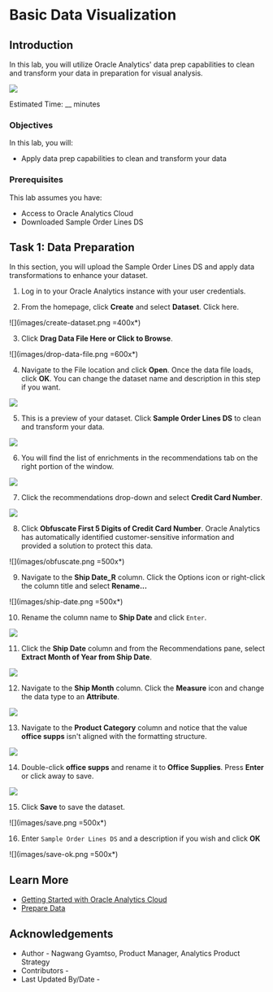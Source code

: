 # Basic Data Visualization

## Introduction

In this lab, you will utilize Oracle Analytics' data prep capabilities to clean and transform your data in preparation for visual analysis.

  ![](images/data-prep-overview.png)

Estimated Time: __ minutes

### Objectives

In this lab, you will:
* Apply data prep capabilities to clean and transform your data


### Prerequisites

This lab assumes you have:
* Access to Oracle Analytics Cloud
* Downloaded Sample Order Lines DS


## Task 1: Data Preparation
In this section, you will upload the Sample Order Lines DS and apply data transformations to enhance your dataset.

1. Log in to your Oracle Analytics instance with your user credentials.

2. From the homepage, click **Create** and select **Dataset**. Click here.

  ![](images/create-dataset.png =400x*)

3. Click **Drag Data File Here or Click to Browse**.

  ![](images/drop-data-file.png =600x*)

4. Navigate to the File location and click **Open**. Once the data file loads, click **OK**. You can change the dataset name and description in this step if you want.

  ![](images/ok.png)

5. This is a preview of your dataset. Click **Sample Order Lines DS** to clean and transform your data.

  ![](images/click-sample-orders.png)

6. You will find the list of enrichments in the recommendations tab on the right portion of the window.

  ![](images/enrichments.png)

7. Click the recommendations drop-down and select **Credit Card Number**.

  ![](images/rec-drop-down.png)

8. Click **Obfuscate First 5 Digits of Credit Card Number**. Oracle Analytics has automatically identified customer-sensitive information and provided a solution to protect this data.

  ![](images/obfuscate.png =500x*)

9. Navigate to the **Ship Date_R** column. Click the Options icon or right-click the column title and select  **Rename...**

  ![](images/ship-date.png =500x*)

10. Rename the column name to **Ship Date** and click <code>Enter</code>.

  ![](images/rename-ship-date.png)

11. Click the **Ship Date** column and from the Recommendations pane, select **Extract Month of Year from Ship Date**.

  ![](images/extract-month.png)

12. Navigate to the **Ship Month** column. Click the **Measure** icon and change the data type to an **Attribute**.

  ![](images/attribute.png)

13. Navigate to the **Product Category** column and notice that the value **office supps** isn't aligned with the formatting structure.

  ![](images/product-category.png)

14. Double-click **office supps** and rename it to **Office Supplies**. Press **Enter** or click away to save.

  ![](images/rename-office-supps.png)

15. Click **Save** to save the dataset.

  ![](images/save.png =500x*)

16. Enter <code>Sample Order Lines DS</code> and a description if you wish and click **OK**

  ![](images/save-ok.png =500x*)

## Learn More
* [Getting Started with Oracle Analytics Cloud](https://docs.oracle.com/en/cloud/paas/analytics-cloud/acsgs/what-is-oracle-analytics-cloud.html#GUID-E68C8A55-1342-43BB-93BC-CA24E353D873)
* [Prepare Data](https://docs.oracle.com/en/cloud/paas/analytics-cloud/acubi/prepare-data.html)

## Acknowledgements
* Author - Nagwang Gyamtso, Product Manager, Analytics Product Strategy
* Contributors -
* Last Updated By/Date -
